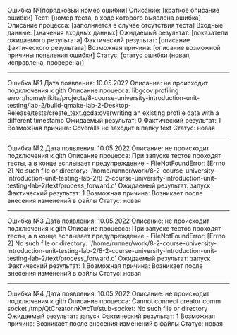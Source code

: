 ﻿Ошибка №[порядковый номер ошибки]
Описание: [краткое описание ошибки]
Тест: [номер теста, в ходе которого выявлена ошибка]
Описание процесса: [заполняется в случае отсутствия теста]
Входные данные: [значения входных данных]
Ожидаемый результат: [показатели ожидаемого результата]
Фактический результат: [описание фактического результата]
Возможная причина: [описание возможной причины появления ошибки]
Статус: [статус ошибки (новая, исправлена, проверена)]

-------------------------------------------------------

Ошибка №1 
Дата появления: 10.05.2022
Описание: не происходит подключения к gith
Описание процесса: libgcov profiling error:/home/nikita/projects/8-course-university-introduction-unit-testing/lab-2/build-qmake-lab-2-Desktop-Release/tests/create_text.gcda:overwriting an existing profile data with a different timestamp
Ожидаемый результат: 0
Фактический результат: 1
Возможная причина: Coveralls не заходит в папку text
Статус: новая

-------------------------------------------------------

Ошибка №2
Дата появления: 10.05.2022
Описание: не происходит подключения к gith
Описание процесса: При запуске тестов проходят тесты, а в конце всплывает предупреждение - FileNotFoundError: [Errno 2] No such file or directory: '/home/runner/work/8-2-course-university-introduction-unit-testing-lab-2/8-2-course-university-introduction-unit-testing-lab-2/text/process_forward.c'
Ожидаемый результат: запуск 
Фактический результат: 1
Возможная причина: Возникает после внесения изменений в файлы
Статус: новая

-------------------------------------------------------

Ошибка №3
Дата появления: 10.05.2022
Описание: не происходит подключения к gith
Описание процесса: При запуске тестов проходят тесты, а в конце всплывает предупреждение - FileNotFoundError: [Errno 2] No such file or directory: '/home/runner/work/8-2-course-university-introduction-unit-testing-lab-2/8-2-course-university-introduction-unit-testing-lab-2/text/process_forward.c'
Ожидаемый результат: запуск 
Фактический результат: 1
Возможная причина: Возникает после внесения изменений в файлы
Статус: новая

-------------------------------------------------------

Ошибка №4
Дата появления: 10.05.2022
Описание: не происходит подключения к gith
Описание процесса: Cannot connect creator comm socket /tmp/QtCreator.nKwcTu/stub-socket: No such file or directory
Ожидаемый результат: запуск 
Фактический результат: 1
Возможная причина: Возникает после внесения изменений в файлы
Статус: новая
